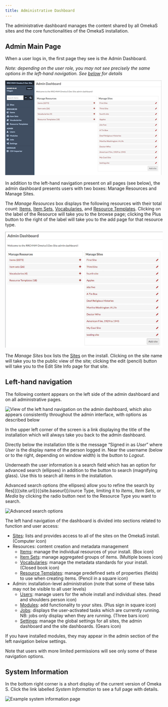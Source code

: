 ```yaml
---
title: Administrative Dashboard
---
```


The administrative dashboard manages the content shared by all OmekaS sites and the core functionalities of the OmekaS installation. 

Admin Main Page
---------------------
When a user logs in, the first page they see is the Admin Dashboard. 

*Note: depending on the user role, you may not see precisely the same options in the left-hand navigation. See [below](#left-hand-navigation) for details* 

![Admin dashboard full view](/files/admindashfullview.png)

In addition to the left-hand navigation present on all pages (see below), the admin dashboard presents users with two boxes: Manage Resources and Manage Sites.

The *Manage Resources* box displays the following resources with their total count: [Items](/content/items.md), [Item Sets]({{site.url}}{{site.baseurl}}/content/item-sets.md), [Vocabularies]({{site.url}}{{site.baseurl}}/content/vocabularies.md), and [Resource Templates]({{site.url}}{{site.baseurl}}/content/resource-template.md). Clicking on the label of the Resource will take you to the browse page; clicking the Plus button to the right of the label will take you to the add page for that resource type. 

![Close up of manage resources and manage sites boxes](/files/admindashmanage.png)

The *Manage Sites* box lists the [Sites]({{site.url}}{{site.baseurl}}/sites/sites.md) on the install. Clicking on the site name will take you to the public view of the site; clicking the edit (pencil) button will take you to the Edit Site Info page for that site. 


Left-hand navigation
---------------------

The following content appears on the left side of the admin dashboard and on all administrative pages. 

![View of the left hand navigation on the admin dashboard, which also appears consistently throughout the admin interface, with options as described below]({{site.url}}{{site.baseurl}}/files/leftnav.png)

In the upper left corner of the screen is a link displaying the title of the installation which will always take you back to the admin dashboard. 

Directly below the installation title is the message “Signed in as *User*” where *User* is the display name of the person logged in. Near the username (below or to the right, depending on window width) is the button to *Logout*. 

Underneath the user information is a search field which has an option for advanced search (ellipses) in addition to the button to search (magnifying glass). Use this to search all items in the installation. 

Advanced search options (the ellipses) allow you to refine the search by Res[({{site.url}}{{site.baseurl}}/ource Type, limiting it to *Items*, *Item Sets*, or *Media* by clicking the radio button next to the Resource Type you want to search. 

![Advanced search options]({{site.url}}{{site.baseurl}}/files/search.png)

The left hand navigation of the dashboard is divided into sections related to function and user access:

- [Sites]({{site.url}}{{site.baseurl}}/sites/sites.md): lists and provides access to all of the sites on the OmekaS install. (Computer icon)
- Resources: content creation and metadata management
    - [Items]({{site.url}}{{site.baseurl}}/content/items.md): manage the individual resources of your install. (Box icon)
    - [Item Sets]({{site.url}}{{site.baseurl}}/content/item-sets.md): manage aggregated groups of items. (Multiple boxes icon)
    - [Vocabularies]({{site.url}}{{site.baseurl}}/content/vocabularies.md): manage the metadata standards for your install. (Closed book icon)
    - [Resource Templates]({{site.url}}{{site.baseurl}}/content/resource-template.md): manage predefined sets of properties (fields) to use when creating items. (Pencil in a square icon)
- Admin: installation-level administration (note that some of these tabs may not be visible to all user levels)
    - [Users](/users.md): manage users for the whole install and individual sites. (head and shoulders person icon)
    - [Modules](/modules/modules.md): add functionality to your sites. (Plus sign in square icon)
    - [Jobs](/jobs.md): displays the user-activated tasks which are currently running. NB: jobs only display when they are running. (Three bars icon)
    - [Settings](/settings.md): manage the global settings for all sites, the admin dashboard and the site dashboards. (Gears icon)

If you have installed modules, they may appear in the admin section of the left navigation below settings.

Note that users with more limited permissions will see only some of these navigation options.

System Information
-------------------------------

In the bottom right corner is a short display of the current version of Omeka S. Click the link labelled *System Information* to see a full page with details.

![Example system information page]({{site.url}}{{site.baseurl}}/files/systeminfo.png)

